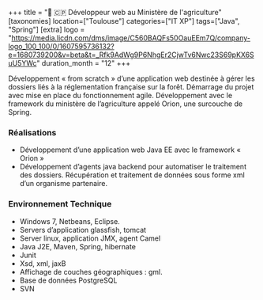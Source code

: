 +++
title = "🌱 🇨🇵 Développeur web au Ministère de l'agriculture"
[taxonomies]
location=["Toulouse"]
categories=["IT XP"]
tags=["Java", "Spring"]
[extra]
logo = "https://media.licdn.com/dms/image/C560BAQFs50OauEEm7Q/company-logo_100_100/0/1607595736132?e=1680739200&v=beta&t=_Rfk9AdWg9P6NhgEr2CjwTv6Nwc23S69pKX6SuU5YWc"
duration_month = "12"
+++

Développement « from scratch » d’une application web destinée à gérer les dossiers liés à la réglementation française sur la forêt. Démarrage du projet avec mise en place du fonctionnement agile. Développement avec le framework du ministère de l’agriculture appelé Orion, une surcouche de Spring.

<!-- more -->

### Réalisations

- Développement d’une application web Java EE avec le framework « Orion »
- Développement d’agents java backend pour automatiser le traitement des dossiers. Récupération et traitement de données sous forme xml d’un organisme partenaire.

### Environnement Technique

- Windows 7, Netbeans, Eclipse.
- Servers d’application glassfish, tomcat
- Server linux, application JMX, agent Camel
- Java J2E, Maven, Spring, hibernate
- Junit
- Xsd, xml, jaxB
- Affichage de couches géographiques : gml.
- Base de données PostgreSQL
- SVN
